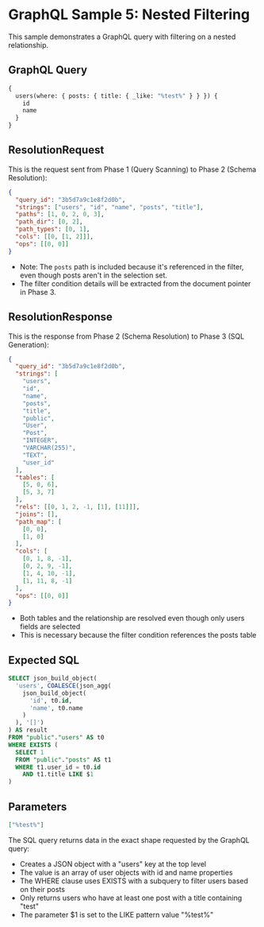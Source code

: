 # GraphQL Sample 5: Nested Filtering

This sample demonstrates a GraphQL query with filtering on a nested relationship.

## GraphQL Query

```graphql
{
  users(where: { posts: { title: { _like: "%test%" } } }) {
    id
    name
  }
}
```

## ResolutionRequest

This is the request sent from Phase 1 (Query Scanning) to Phase 2 (Schema Resolution):

```json
{
  "query_id": "3b5d7a9c1e8f2d0b",
  "strings": ["users", "id", "name", "posts", "title"],
  "paths": [1, 0, 2, 0, 3],
  "path_dir": [0, 2],
  "path_types": [0, 1],
  "cols": [[0, [1, 2]]],
  "ops": [[0, 0]]
}
```

- Note: The `posts` path is included because it's referenced in the filter, even though posts aren't in the selection set.
- The filter condition details will be extracted from the document pointer in Phase 3.

## ResolutionResponse

This is the response from Phase 2 (Schema Resolution) to Phase 3 (SQL Generation):

```json
{
  "query_id": "3b5d7a9c1e8f2d0b",
  "strings": [
    "users",
    "id",
    "name",
    "posts",
    "title",
    "public",
    "User",
    "Post",
    "INTEGER",
    "VARCHAR(255)",
    "TEXT",
    "user_id"
  ],
  "tables": [
    [5, 0, 6],
    [5, 3, 7]
  ],
  "rels": [[0, 1, 2, -1, [1], [11]]],
  "joins": [],
  "path_map": [
    [0, 0],
    [1, 0]
  ],
  "cols": [
    [0, 1, 8, -1],
    [0, 2, 9, -1],
    [1, 4, 10, -1],
    [1, 11, 8, -1]
  ],
  "ops": [[0, 0]]
}
```

- Both tables and the relationship are resolved even though only users fields are selected
- This is necessary because the filter condition references the posts table

## Expected SQL

```sql
SELECT json_build_object(
  'users', COALESCE(json_agg(
    json_build_object(
      'id', t0.id,
      'name', t0.name
    )
  ), '[]')
) AS result
FROM "public"."users" AS t0
WHERE EXISTS (
  SELECT 1
  FROM "public"."posts" AS t1
  WHERE t1.user_id = t0.id
    AND t1.title LIKE $1
)
```

## Parameters

```json
["%test%"]
```

The SQL query returns data in the exact shape requested by the GraphQL query:

- Creates a JSON object with a "users" key at the top level
- The value is an array of user objects with id and name properties
- The WHERE clause uses EXISTS with a subquery to filter users based on their posts
- Only returns users who have at least one post with a title containing "test"
- The parameter $1 is set to the LIKE pattern value "%test%"
